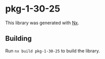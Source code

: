 # pkg-1-30-25

This library was generated with [Nx](https://nx.dev).

## Building

Run `nx build pkg-1-30-25` to build the library.
